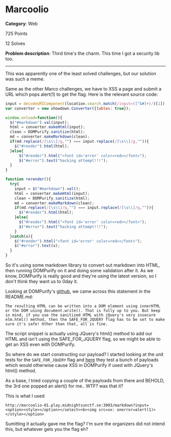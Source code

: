 # Marcoolio

**Category**: Web

725 Points

12 Solves

**Problem description**:
Third time's the charm. This time I got a security lib too. 

---

This was apparently one of the least solved challenges, but our solution was such a meme.

Same as the other Marco challenges, we have to XSS a page and submit a URL which pops alert(1) to get the flag. Here is the relevant source code:

```javascript
input = decodeURIComponent(location.search.match(/input=([^&#]+)/)[1]);
var converter = new showdown.Converter({tables: true});

window.onload=function(){
  $("#markdown").val(input);
  html = converter.makeHtml(input);
  clean = DOMPurify.sanitize(html);
  md = converter.makeMarkdown(clean);
  if(md.replace(/[\s\\]/g,"") === input.replace(/[\s\\]/g,"")){
    $("#render").html(html);
  }else{
      $("#render").html("<font id='error' color=red></font>");
      $("#error").text("hacking attempt!!!");
  }
}

function rerender(){
  try{
    input = $("#markdown").val();
    html = converter.makeHtml(input);
    clean = DOMPurify.sanitize(html);
    md = converter.makeMarkdown(clean);
    if(md.replace(/[\s\\]/g,"") === input.replace(/[\s\\]/g,"")){
      $("#render").html(html);
    }else{
      $("#render").html("<font id='error' color=red></font>");
      $("#error").text("hacking attempt!!!");
    }
  }catch(x){
    $("#render").html("<font id='error' color=red></font>");
    $("#error").text(x);
  }
}
```

So it's using some markdown library to convert out markdown into HTML, then running DOMPurify on it and doing some validation after it. As we know, DOMPurify is really good and they're using the latest version, so I don't think they want us to 0day it.

Looking at DOMPurify's [github](https://github.com/cure53/DOMPurify), we came across this statement in the README.md:

```
The resulting HTML can be written into a DOM element using innerHTML or the DOM using document.write(). That is fully up to you. But keep in mind, if you use the sanitized HTML with jQuery's very insecure elm.html() method, then the SAFE_FOR_JQUERY flag has to be set to make sure it's safe! Other than that, all is fine.
```

The script snippet is actually using JQuery's html() method to add our HTML and isn't using the SAFE_FOR_JQUERY flag, so we might be able to get an XSS even with DOMPurify.

So where do we start constructing our payload? I started looking at the unit tests for the `SAFE_FOR_JQUERY` flag and [here](https://github.com/cure53/DOMPurify/blob/2724763e41313b1a54724dfda5573e8b63116962/test/test-suite.js#L53) they test a bunch of payloads which would otherwise cause XSS in DOMPurify if used with JQuery's html() method.

As a base, I tried copying a couple of the payloads from there and BEHOLD, the 3rd one popped an alert() for me.. WTF? was that it?

This is what I used

```
http://marcoolio-01.play.midnightsunctf.se:3003/markdown?input=<option><style></option></select><b><img src=xx: onerror=alert(1)></style></option>
```

Sumitting it actually gave me the flag? I'm sure the organizers did not intend this, but whatever gets you the flag eh?

